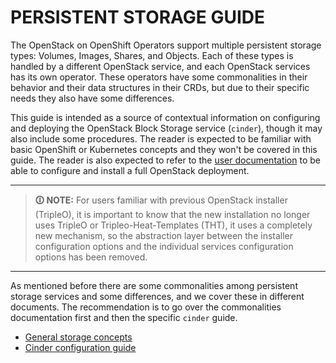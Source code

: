 

# PERSISTENT STORAGE GUIDE

The OpenStack on OpenShift Operators support multiple persistent storage types:
Volumes, Images, Shares, and Objects. Each of these types is handled by a
different OpenStack service, and each OpenStack services has its own operator.
These operators have some commonalities in their behavior and their data
structures in their CRDs, but due to their specific needs they also have some
differences.

This guide is intended as a source of contextual information on configuring and
deploying the OpenStack Block Storage service (`cinder`), though it may also
include some procedures.  The reader is expected to be familiar with basic
OpenShift or Kubernetes concepts and they won't be covered in this guide. The
reader is also expected to refer to the [user documentation](
https://openstack-k8s-operators.github.io/openstack-operator/) to be able to
configure and install a full OpenStack deployment.

---

> **🛈 NOTE:** For users familiar with previous OpenStack installer (TripleO),
> it is important to know that the new installation no longer uses TripleO or
> Tripleo-Heat-Templates (THT), it uses a completely new mechanism, so the
> abstraction layer between the installer configuration options and the
> individual services configuration options has been removed.

---

As mentioned before there are some commonalities among persistent storage
services and some differences, and we cover these in different documents. The
recommendation is to go over the commonalities documentation first and then the
specific `cinder` guide.

- [General storage concepts](commonalities.md)
- [Cinder configuration guide](cinder.md)
